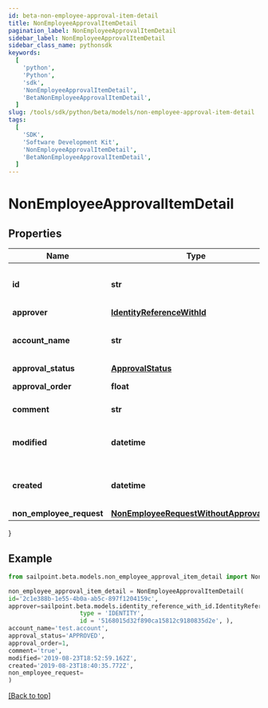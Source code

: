 ```yaml
---
id: beta-non-employee-approval-item-detail
title: NonEmployeeApprovalItemDetail
pagination_label: NonEmployeeApprovalItemDetail
sidebar_label: NonEmployeeApprovalItemDetail
sidebar_class_name: pythonsdk
keywords:
  [
    'python',
    'Python',
    'sdk',
    'NonEmployeeApprovalItemDetail',
    'BetaNonEmployeeApprovalItemDetail',
  ]
slug: /tools/sdk/python/beta/models/non-employee-approval-item-detail
tags:
  [
    'SDK',
    'Software Development Kit',
    'NonEmployeeApprovalItemDetail',
    'BetaNonEmployeeApprovalItemDetail',
  ]
---
```


# NonEmployeeApprovalItemDetail

## Properties

| Name | Type | Description | Notes |
| --- | --- | --- | --- |
| **id** | **str** | Non-Employee approval item id | [optional] |
| **approver** | [**IdentityReferenceWithId**](identity-reference-with-id) |  | [optional] |
| **account_name** | **str** | Requested identity account name | [optional] |
| **approval_status** | [**ApprovalStatus**](approval-status) |  | [optional] |
| **approval_order** | **float** | Approval order | [optional] |
| **comment** | **str** | comment of approver | [optional] |
| **modified** | **datetime** | When the request was last modified. | [optional] |
| **created** | **datetime** | When the request was created. | [optional] |
| **non_employee_request** | [**NonEmployeeRequestWithoutApprovalItem**](non-employee-request-without-approval-item) |  | [optional] |

}

## Example

```python
from sailpoint.beta.models.non_employee_approval_item_detail import NonEmployeeApprovalItemDetail

non_employee_approval_item_detail = NonEmployeeApprovalItemDetail(
id='2c1e388b-1e55-4b0a-ab5c-897f1204159c',
approver=sailpoint.beta.models.identity_reference_with_id.IdentityReferenceWithId(
                    type = 'IDENTITY',
                    id = '5168015d32f890ca15812c9180835d2e', ),
account_name='test.account',
approval_status='APPROVED',
approval_order=1,
comment='true',
modified='2019-08-23T18:52:59.162Z',
created='2019-08-23T18:40:35.772Z',
non_employee_request=
)

```

[[Back to top]](#)
